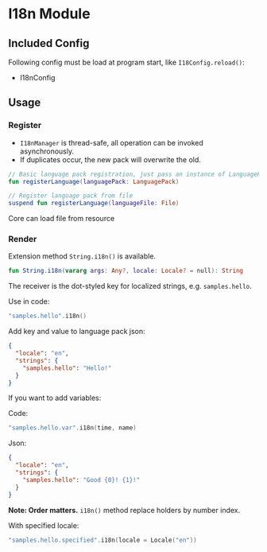 # I18n Module

## Included Config

Following config must be load at program start, like `I18Config.reload()`:

- I18nConfig

## Usage

### Register

- `I18nManager` is thread-safe, all operation can be invoked asynchronously.
- If duplicates occur, the new pack will overwrite the old.

```kotlin
// Basic language pack registration, just pass an instance of LanguagePack
fun registerLanguage(languagePack: LanguagePack)

// Register language pack from file
suspend fun registerLanguage(languageFile: File)
```

Core can load file from resource

### Render

Extension method `String.i18n()` is available.

```kotlin
fun String.i18n(vararg args: Any?, locale: Locale? = null): String
```

The receiver is the dot-styled key for localized strings, e.g. `samples.hello`.

Use in code:

```kotlin
"samples.hello".i18n()
```

Add key and value to language pack json:

```json
{
  "locale": "en",
  "strings": {
    "samples.hello": "Hello!"
  }
}
```

If you want to add variables:

Code:

```kotlin
"samples.hello.var".i18n(time, name)
```

Json:

```json
{
  "locale": "en",
  "strings": {
    "samples.hello": "Good {0}! {1}!"
  }
}
```

**Note: Order matters.** `i18n()` method replace holders by number index.

With specified locale:

```kotlin
"samples.hello.specified".i18n(locale = Locale("en"))
```
